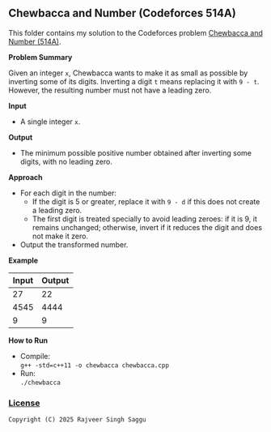 ## Chewbaсca and Number (Codeforces 514A)

This folder contains my solution to the Codeforces problem [Chewbaсca and Number (514A)](https://codeforces.com/problemset/problem/514/A).

**Problem Summary**

Given an integer `x`, Chewbacca wants to make it as small as possible by inverting some of its digits. Inverting a digit `t` means replacing it with `9 - t`. However, the resulting number must not have a leading zero.

**Input**

- A single integer `x`.

**Output**

- The minimum possible positive number obtained after inverting some digits, with no leading zero.

**Approach**

- For each digit in the number:
  - If the digit is 5 or greater, replace it with `9 - d` if this does not create a leading zero.
  - The first digit is treated specially to avoid leading zeroes: if it is 9, it remains unchanged; otherwise, invert if it reduces the digit and does not make it zero.
- Output the transformed number.

**Example**

| Input | Output |
|-------|--------|
| 27    | 22     |
| 4545  | 4444   |
| 9     | 9      |

**How to Run**

- Compile:  
  `g++ -std=c++11 -o chewbaсca chewbaсca.cpp`
- Run:  
  `./chewbaсca`

### [License](../LICENSE.md)

`Copyright (C) 2025 Rajveer Singh Saggu`